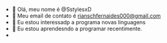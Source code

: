 - 👋 Olá, meu nome é @SstylesxD
- 👀 Meu email de contato é rianschfernaides000@gmail.com
- 🌱 Eu estou interessadp a programa novas linguagens
- 👀 Eu estou aprendesndo a programar recentimente.
-

<!---
SstylesxD/SstylesxD is a ✨ special ✨ repository because its `README.md` (this file) appears on your GitHub profile.
You can click the Preview link to take a look at your changes.
--->
